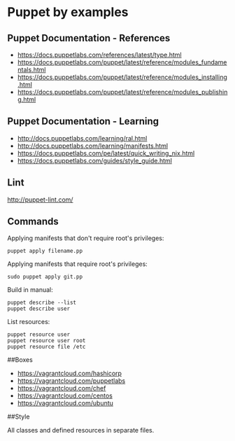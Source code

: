 Puppet by examples
==================

## Puppet Documentation - References

* https://docs.puppetlabs.com/references/latest/type.html
* https://docs.puppetlabs.com/puppet/latest/reference/modules_fundamentals.html
* https://docs.puppetlabs.com/puppet/latest/reference/modules_installing.html
* https://docs.puppetlabs.com/puppet/latest/reference/modules_publishing.html

## Puppet Documentation - Learning

* http://docs.puppetlabs.com/learning/ral.html
* http://docs.puppetlabs.com/learning/manifests.html
* https://docs.puppetlabs.com/pe/latest/quick_writing_nix.html
* https://docs.puppetlabs.com/guides/style_guide.html

## Lint

http://puppet-lint.com/

## Commands

Applying manifests that don't require root's privileges:

    puppet apply filename.pp

Applying manifests that require root's privileges:

    sudo puppet apply git.pp

Build in manual:

    puppet describe --list
    puppet describe user

List resources:

    puppet resource user
    puppet resource user root
    puppet resource file /etc

##Boxes

* https://vagrantcloud.com/hashicorp
* https://vagrantcloud.com/puppetlabs
* https://vagrantcloud.com/chef
* https://vagrantcloud.com/centos
* https://vagrantcloud.com/ubuntu

##Style

All classes and defined resources in separate files.

